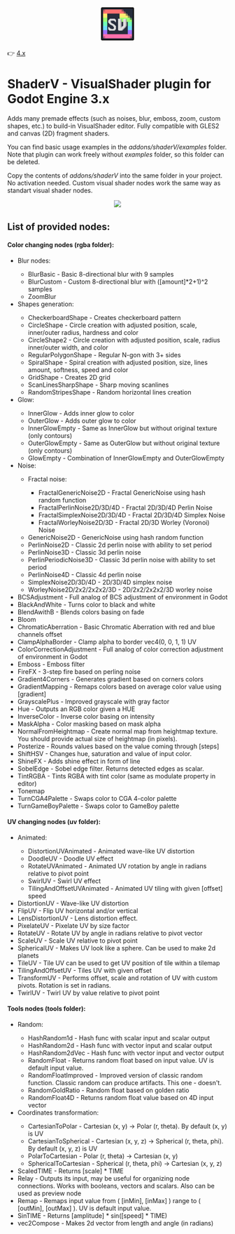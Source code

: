 <p align="center"><img src="addons/shaderV/shaderV_icon.png" width="80px"/></p>

👉 [4.x](https://github.com/arkology/ShaderV/tree/master)

# ShaderV - VisualShader plugin for Godot Engine 3.x
<p>Adds many premade effects (such as noises, blur, emboss, zoom, custom shapes, etc.) to build-in VisualShader editor.
Fully compatible with GLES2 and canvas (2D) fragment shaders.</p>
<p>You can find basic usage examples in the <i>addons/shaderV/examples</i> folder. Note that plugin can work freely without <i>examples</i> folder, so this folder can be deleted.</p>
<p>Copy the contents of <i>addons/shaderV</i> into the same folder in your project. No activation needed. Custom visual shader nodes work the same way as standart visual shader nodes.</p>


<p align="center">
  <img src="https://github.com/arkology/ShaderV/blob/godot-3.x/preview.gif?raw=true">
</p>

## List of provided nodes:

#### Color changing nodes (rgba folder):

<ul>
<li>Blur nodes:</li>
  <ul>
  <li>BlurBasic - Basic 8-directional blur with 9 samples</li>
  <li>BlurCustom - Custom 8-directional blur with ([amount]*2+1)^2 samples</li>
  <li>ZoomBlur</li>
  </ul>
<li>Shapes generation:</li>
  <ul>
  <li>CheckerboardShape - Creates checkerboard pattern</li>
  <li>CircleShape - Circle creation with adjusted position, scale, inner/outer radius, hardness and color</li>
  <li>CircleShape2 - Circle creation with adjusted position, scale, radius inner/outer width, and color</li>
  <li>RegularPolygonShape - Regular N-gon with 3+ sides</li>
  <li>SpiralShape - Spiral creation with adjusted position, size, lines amount, softness, speed and color</li>
  <li>GridShape - Creates 2D grid</li>
  <li>ScanLinesSharpShape - Sharp moving scanlines</li>
  <li>RandomStripesShape - Random horizontal lines creation</li>
  </ul>
<li>Glow:</li>
  <ul>
  <li>InnerGlow - Adds inner glow to color</li>
  <li>OuterGlow - Adds outer glow to color</li>
  <li>InnerGlowEmpty - Same as InnerGlow but without original texture (only contours)</li>
  <li>OuterGlowEmpty - Same as OuterGlow but without original texture (only contours)</li>
  <li>GlowEmpty - Combination of InnerGlowEmpty and OuterGlowEmpty</li>
  </ul>
<li>Noise:</li>
  <ul>
    <li>Fractal noise:</li>
      <ul>
      <li>FractalGenericNoise2D - Fractal GenericNoise using hash random function</li>
      <li>FractalPerlinNoise2D/3D/4D - Fractal 2D/3D/4D Perlin Noise</li>
      <li>FractalSimplexNoise2D/3D/4D - Fractal 2D/3D/4D Simplex Noise</li>
      <li>FractalWorleyNoise2D/3D - Fractal 2D/3D Worley (Voronoi) Noise</li>
      </ul>
    <li>GenericNoise2D - GenericNoise using hash random function</li>
    <li>PerlinNoise2D - Classic 2d perlin noise with ability to set period</li>
    <li>PerlinNoise3D - Classic 3d perlin noise</li>
    <li>PerlinPeriodicNoise3D - Classic 3d perlin noise with ability to set period</li>
    <li>PerlinNoise4D - Classic 4d perlin noise</li>
    <li>SimplexNoise2D/3D/4D - 2D/3D/4D simplex noise</li>
    <li>WorleyNoise2D/2x2/2x2x2/3D - 2D/2x2/2x2x2/3D worley noise</li>
  </ul>
<li>BCSAdjustment - Full analog of BCS adjustment of environment in Godot</li>
<li>BlackAndWhite - Turns color to black and white</li>
<li>BlendAwithB - Blends colors basing on fade</li>
<li>Bloom</li>
<li>ChromaticAberration - Basic Chromatic Aberration with red and blue channels offset</li>
<li>ClampAlphaBorder - Clamp alpha to border vec4(0, 0, 1, 1) UV</li>
<li>ColorCorrectionAdjustment - Full analog of color correction adjustment of environment in Godot</li>
<li>Emboss - Emboss filter</li>
<li>FireFX - 3-step fire based on perling noise</li>
<li>Gradient4Corners - Generates gradient based on corners colors</li>
<li>GradientMapping - Remaps colors based on average color value using [gradient]</li>
<li>GrayscalePlus - Improved grayscale with gray factor</li>
<li>Hue - Outputs an RGB color given a HUE</li>
<li>InverseColor - Inverse color basing on intensity</li>
<li>MaskAlpha - Color masking based on mask alpha</li>
<li>NormalFromHeightmap - Create normal map from heightmap texture. You should provide actual size of heightmap (in pixels).</li>
<li>Posterize - Rounds values based on the value coming through [steps]</li>
<li>ShiftHSV - Changes hue, saturation and value of input color.</li>
<li>ShineFX - Adds shine effect in form of line</li>
<li>SobelEdge - Sobel edge filter. Returns detected edges as scalar.</li>
<li>TintRGBA - Tints RGBA with tint color (same as modulate property in editor)</li>
<li>Tonemap</li>
<li>TurnCGA4Palette - Swaps color to CGA 4-color palette</li>
<li>TurnGameBoyPalette - Swaps color to GameBoy palette</li>
</ul>

#### UV changing nodes (uv folder):

<ul>
  <li>Animated:</li>
  <ul>
    <li>DistortionUVAnimated - Animated wave-like UV distortion</li>
    <li>DoodleUV - Doodle UV effect</li>
    <li>RotateUVAnimated - Animated UV rotation by angle in radians relative to pivot point</li>
    <li>SwirlUV - Swirl UV effect</li>
    <li>TilingAndOffsetUVAnimated - Animated UV tiling with given [offset] speed</li>
  </ul>
  <li>DistortionUV - Wave-like UV distortion</li>
  <li>FlipUV - Flip UV horizontal and/or vertical</li>
  <li>LensDistortionUV - Lens distortion effect.</li>
  <li>PixelateUV - Pixelate UV by size factor</li>
  <li>RotateUV - Rotate UV by angle in radians relative to pivot vector</li>
  <li>ScaleUV - Scale UV relative to pivot point</li>
  <li>SphericalUV - Makes UV look like a sphere. Can be used to make 2d planets</li>
  <li>TileUV - Tile UV can be used to get UV position of tile within a tilemap</li>
  <li>TilingAndOffsetUV - Tiles UV with given offset</li>
  <li>TransformUV - Performs offset, scale and rotation of UV with custom pivots. Rotation is set in radians.</li>
  <li>TwirlUV - Twirl UV by value relative to pivot point</li>
</ul>

#### Tools nodes (tools folder):

<ul>
  <li>Random:</li>
  <ul>
    <li>HashRandom1d - Hash func with scalar input and scalar output</li>
    <li>HashRandom2d - Hash func with vector input and scalar output</li>
    <li>HashRandom2dVec - Hash func with vector input and vector output</li>
    <li>RandomFloat - Returns random float based on input value. UV is default input value.</li>
    <li>RandomFloatImproved - Improved version of classic random function. Classic random can produce artifacts. This one - doesn't.</li>
    <li>RandomGoldRatio - Random float based on golden ratio</li>
    <li>RandomFloat4D - Returns random float value based on 4D input vector</li>
  </ul>
  <li>Coordinates transformation:</li>
  <ul>
    <li>CartesianToPolar - Cartesian (x, y) -> Polar (r, theta). By default (x, y) is UV</li>
    <li>CartesianToSpherical - Cartesian (x, y, z) -> Spherical (r, theta, phi). By default (x, y, z) is UV</li>
    <li>PolarToCartesian - Polar (r, theta) -> Cartesian (x, y)</li>
    <li>SphericalToCartesian - Spherical (r, theta, phi) -> Cartesian (x, y, z)</li>
  </ul>
  <li>ScaledTIME - Returns [scale] * TIME</li>
  <li>Relay - Outputs its input, may be useful for organizing node connections. Works with booleans, vectors and scalars. Also can be used as preview node</li>
  <li>Remap - Remaps input value from ( [inMin], [inMax] ) range to ( [outMin], [outMax] ). UV is default input value.</li>
  <li>SinTIME - Returns [amplitude] * sin([speed] * TIME)</li>
  <li>vec2Compose - Makes 2d vector from length and angle (in radians)</li>
</ul>












